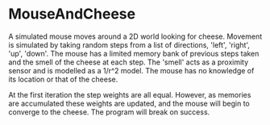 # MouseAndCheese

A simulated mouse moves around a 2D world looking for cheese. Movement is simulated by taking random steps from a list of directions, 'left', 'right', 'up', 'down'.
The mouse has a limited memory bank of previous steps taken and the smell of the cheese at each step. The 'smell' acts as a proximity sensor and is modelled as a 1/r^2 model. The mouse has no knowledge of its location or that of the cheese.

At the first iteration the step weights are all equal. However, as memories are accumulated these weights are updated, and the mouse will begin to converge to the cheese. The program will break on success.
